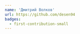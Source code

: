 ```yaml
---
name: 'Дмитрий Волков'
url: https://github.com/desen94
badges:
  - first-contribution-small
---
```

